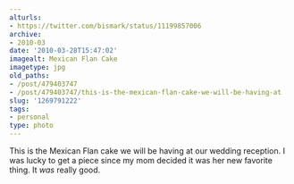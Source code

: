 ```yaml
---
alturls:
- https://twitter.com/bismark/status/11199857006
archive:
- 2010-03
date: '2010-03-28T15:47:02'
imagealt: Mexican Flan Cake
imagetype: jpg
old_paths:
- /post/479403747
- /post/479403747/this-is-the-mexican-flan-cake-we-will-be-having-at
slug: '1269791222'
tags:
- personal
type: photo
---
```


This is the Mexican Flan cake we will be having at our wedding reception.
I was lucky to get a piece since my mom decided it was her new favorite
thing.  It _was_ really good.

